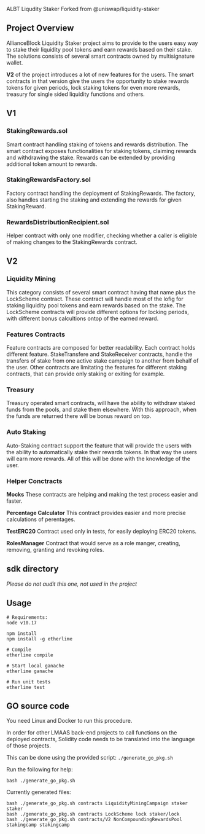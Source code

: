 ALBT Liqudity Staker
Forked from @uniswap/liquidity-staker



## Project Overview

AllianceBlock Liquidity Staker project aims to provide to the users easy way to stake their liquidity pool tokens and earn rewards based on their stake. The solutions consists of several smart contracts owned by multisignature wallet. 

**V2** of the project introduces a lot of new features for the users. The smart contracts in that version give the users the opportunity to stake rewards tokens for given periods, lock staking tokens for even more rewards, treasury for single sided liquidity functions and others. 

## V1
### StakingRewards.sol

Smart contract handling staking of tokens and rewards distribution. The smart contract exposes functionalities for staking tokens, claiming rewards and withdrawing the stake.  Rewards can be extended by providing additional token amount to rewards. 

### StakingRewardsFactory.sol

Factory contract handling the deployment of StakingRewards. The factory, also handles starting the staking and extending the rewards for given StakingReward.

### RewardsDistributionRecipient.sol

Helper contract with only one modifier, checking whether a caller is eligible of making changes to the StakingRewards contract.

## V2
### Liquidity Mining
This category consists of several smart contract having that name plus the LockScheme contract. These contract will handle most of the lofig for staking liquidity pool tokens and earn rewards based on the stake. The LockScheme contracts will provide different options for locking periods, with different bonus calcultions ontop of the earned reward.

### Features Contracts
Feature contracts are composed for better readability. Each contract holds different feature. StakeTransfere and StakeReceiver contracts, handle the transfers of stake from one active stake campaign to another from behalf of the user. Other contracts are limitating the features for different staking contracts, that can provide only staking or exiting for example.

### Treasury
Treasury operated smart contracts, will have the ability to withdraw staked funds from the pools, and stake them elsewhere. With this approach, when the funds are returned there will be bonus reward on top.

### Auto Staking
Auto-Staking contract support the feature that will provide the users with the ability to automatically stake their rewards tokens. In that way the users will earn more rewards. All of this will be done with the knowledge of the user.

### Helper Conctracts
**Mocks**
These contracts are helping and making the test process easier and faster.

**Percentage Calculator**
This contract provides еasier and more precise calculations of perentages.

**TestERC20**
Contract used only in tests, for easily deploying ERC20 tokens.

**RolesManager**
Contract that would serve as a role manger, creating, removing, granting and revoking roles.

## sdk directory
*Please do not audit this one, not used in the project*

## Usage
```
# Requirements:
node v10.17

npm install 
npm install -g etherlime

# Compile
etherlime compile

# Start local ganache 
etherlime ganache

# Run unit tests
etherlime test
```

## GO source code

You need Linux and Docker to run this procedure.

In order for other LMAAS back-end projects to call functions on the deployed contracts, Solidity code needs to be translated into the language of those projects.

This can be done using the provided script: `./generate_go_pkg.sh`

Run the following for help: 
```shell
bash ./generate_go_pkg.sh
```

Currently generated files:

```shell
bash ./generate_go_pkg.sh contracts LiquidityMiningCampaign staker staker
bash ./generate_go_pkg.sh contracts LockScheme lock staker/lock
bash ./generate_go_pkg.sh contracts/V2 NonCompoundingRewardsPool stakingcamp stakingcamp
```